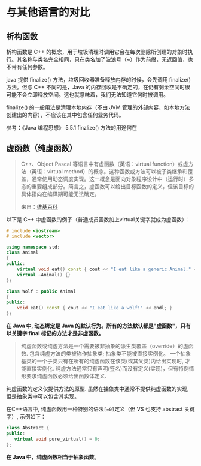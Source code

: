 # 与其他语言的对比

## 析构函数

析构函数是 C++ 的概念，用于垃圾清理时调用它会在每次删除所创建的对象时执行。其名称与类名完全相同，只在类名加了波浪号（~）作为前缀，无返回值，也不带有任何参数。

java 提供 finalize\(\) 方法，垃圾回收器准备释放内存的时候，会先调用 finalize\(\) 方法。但与 C++ 不同的是，Java 的内存回收是不确定的，在仍有剩余空间时很可能不会立即释放空间。这也就意味着，我们无法知道它何时被调用。

finalize\(\) 的一般用法是清理本地内存（不由 JVM 管理的外部内容，如本地方法创建出的内容），不应该在其中包含任何业务代码。

参考：《Java 编程思想》 5.5.1 finzlize\(\) 方法的用途何在



## 虚函数（纯虚函数）

> C++、Object Pascal 等语言中有虚函数（英语：virtual function）或虚方法（英语：virtual method）的概念。这种函数或方法可以被子类继承和覆盖，通常使用动态调度实现。这一概念是面向对象程序设计中（运行时）多态的重要组成部分。简言之，虚函数可以给出目标函数的定义，但该目标的具体指向在编译期可能无法确定。
>
> 来自：[维基百科](https://zh.wikipedia.org/wiki/%E8%99%9A%E5%87%BD%E6%95%B0)

以下是 C++ 中虚函数的例子（普通成员函数加上virtual关键字就成为虚函数）：

```cpp
# include <iostream>
# include <vector>

using namespace std;
class Animal
{
public:
    virtual void eat() const { cout << "I eat like a generic Animal." << endl; }
    virtual ~Animal() {}
};

class Wolf : public Animal
{
public:
    void eat() const { cout << "I eat like a wolf!" << endl; }
};
```

**在 Java 中, 动态绑定是 Java 的默认行为。所有的方法默认都是"虚函数"，只有以关键字 final 标记的方法才是非虚函数。**

> 纯虚函数或纯虚方法是一个需要被非抽象的派生类覆盖（override）的虚函数. 包含纯虚方法的类被称作抽象类; 抽象类不能被直接实例化。 一个抽象基类的一个子类只有在所有的纯虚函数在该类\(或其父类\)内给出实现时, 才能直接实例化. 纯虚方法通常只有声明\(签名\)而没有定义\(实现\)，但有特例情形要求纯虚函数必须给出函数体定义.

纯虚函数的定义仅提供方法的原型. 虽然在抽象类中通常不提供纯虚函数的实现, 但是抽象类中可以包含其实现。

在C++语言中, 纯虚函数用一种特别的语法`[=0]`定义（但 VS 也支持 abstract 关键字）, 示例如下：

```cpp
class Abstract {
public:
   virtual void pure_virtual() = 0;
};
```

**在 Java 中，纯虚函数相当于抽象函数。**

